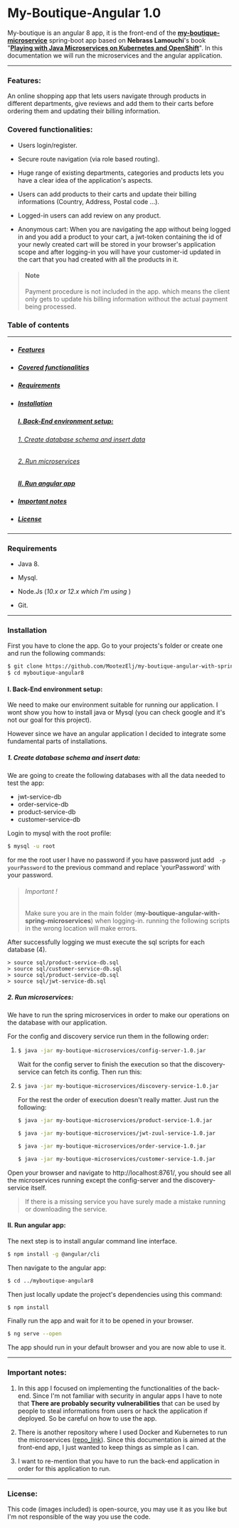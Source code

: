 # My-Boutique-Angular 1.0

My-boutique is an angular 8 app, it is the front-end of the **[my-boutique-microservice](https://github.com/MootezElj/my-boutique-microservice-back-end)** spring-boot app based on **Nebrass Lamouchi**'s book "**[Playing with Java Microservices on Kubernetes and OpenShift](https://leanpub.com/playing-with-java-microservices-on-k8s-and-ocp)**". In this documentation we will run the microservices and the angular application.

------

### <a name="features"></a> Features:

An online shopping app that lets users navigate through products in different departments, give reviews and add them to their carts before ordering them and updating their billing information.

### <a name="covered-functionalities"></a> Covered functionalities:

* Users login/register.

* Secure route navigation (via role based routing).

* Huge range of existing departments, categories and products lets you have a clear idea of the application's aspects.

* Users can add products to their carts and update their billing informations (Country, Address, Postal code ...).

* Logged-in users can add review on any product.

* Anonymous cart: When you are navigating the app without being logged in and you add a product to your cart, a jwt-token containing the id of your newly created cart will be stored in your browser's application scope and after logging-in you will have your customer-id updated in the cart that you had created with all the products in it.

  

> #### Note
>
> Payment procedure is not included in the app. which means the client only gets to update his billing information without the actual payment being processed.



### Table of contents

------

* ##### [Features](#features)

* ##### [Covered functionalities](#covered-functionalities)

* ##### [Requirements](#requirements)

* ##### [Installation](#Installation)

  ##### [I. Back-End environment setup:](#back-end-environment-setup)

  ###### 			[1. Create database schema and insert data](#db-setup)

  ###### 			[2. Run microservices](#run-ms)

  ##### [II. Run angular app](#run-angular) 

* ##### [Important notes](#important)

* ##### [License](#license)

------



### <a name="requirements"></a>Requirements

* Java 8.

* Mysql.

* Node.Js (*10.x or 12.x which I'm using* )

* Git.

  

------

### <a name="installation"></a> Installation

First you have to clone the app. Go to your projects's folder or create one and run the following commands:

``` bash
$ git clone https://github.com/MootezElj/my-boutique-angular-with-spring-microservices.git
$ cd myboutique-angular8
```

#### <a name="back-end-environment-setup"></a> I. Back-End environment setup:

We need to make our environment suitable for running our application. I wont show you how to install java or Mysql (you can check google and it's not our goal for this project).

However since we have an angular application I decided to integrate some fundamental parts of installations.

##### <a name="db-setup"></a> 1. Create database schema and insert data:

We are going to create the following databases with all the data needed to test the app:

* jwt-service-db
* order-service-db
* product-service-db
* customer-service-db

Login to mysql with the root profile:

```bash
$ mysql -u root
```

for me the root  user I have no password if you have password just add ``` -p yourPassword``` to the previous command and replace 'yourPassword' with your password.



> ###### Important ! 
>
> Make sure you are in the main folder (**my-boutique-angular-with-spring-microservices**) when logging-in. running the following scripts in the wrong location will make errors. 



After successfully logging we must execute the sql scripts for each database (4).

```mysql
> source sql/product-service-db.sql
> source sql/customer-service-db.sql
> source sql/product-service-db.sql
> source sql/jwt-service-db.sql
```



##### <a name="run-ms"></a>2. Run microservices:

We have to run the spring microservices in order to make our operations on the database with our application.

For the config and discovery service run them in the following order:

1. ``` bash
   $ java -jar my-boutique-microservices/config-server-1.0.jar
   ```

   Wait for the config server to finish the execution so that the discovery-service can fetch its config. Then run this:

2. ``` bash
   $ java -jar my-boutique-microservices/discovery-service-1.0.jar
   ```

   For the rest the order of execution doesn't really matter. Just run the following:

   ``` bash
   $ java -jar my-boutique-microservices/product-service-1.0.jar
   ```

   ``` bash
   $ java -jar my-boutique-microservices/jwt-zuul-service-1.0.jar
   ```

   ```bash
   $ java -jar my-boutique-microservices/order-service-1.0.jar
   ```

   ``` bash
   $ java -jar my-boutique-microservices/customer-service-1.0.jar
   ```


Open your browser and navigate to http://localhost:8761/, you should see all the microservices running except the config-server and the discovery-service itself.

> If there is a missing service you have surely made a mistake running or downloading the service.

#### <a name="run-angular"></a>II. Run angular app:

The next step is to install angular command line interface.

``` bash
$ npm install -g @angular/cli 
```

Then navigate to the angular app:

```  bash
$ cd ../myboutique-angular8
```

Then just locally update the project's dependencies using this command:

``` bash
$ npm install
```

Finally run the app and wait for it to be opened in your browser.

``` bash
$ ng serve --open
```

The app should run in your default browser and you are now able to use it.



------

### <a name="important"></a>Important notes:

1. In this app I focused on implementing the functionalities of the back-end. Since I'm not familiar with security in angular apps I have to note that **There are probably security vulnerabilities** that can be used by people to steal informations from users or hack the application if deployed. So be careful on how to use the app.

2. There is another repository where I used Docker and Kubernetes to run the microservices ([repo_link]()). Since this documentation is aimed at the front-end app, I just wanted to keep things as simple as I can.

3. I want to re-mention that you have to run the back-end application in order for this application to run.

   

------

### <a name="license"></a>License:

This code (images included) is open-source, you may use it as you like but I'm not responsible of the way you use the code.
